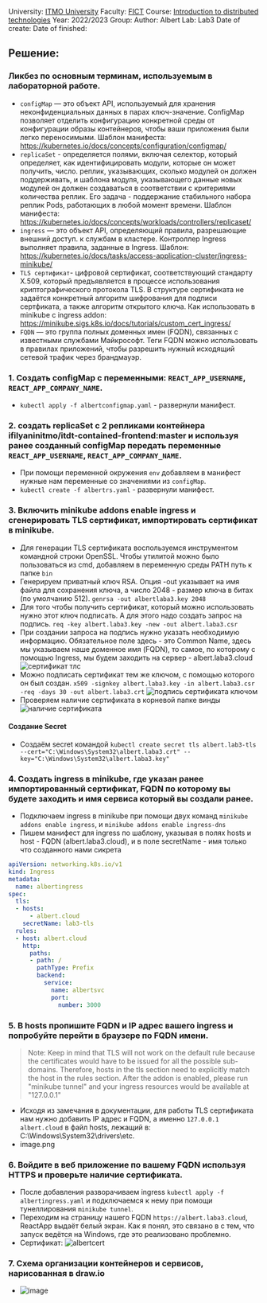 University: [ITMO University](https://itmo.ru/ru/)
Faculty: [FICT](https://fict.itmo.ru)
Course: [Introduction to distributed technologies](https://github.com/itmo-ict-faculty/introduction-to-distributed-technologies)
Year: 2022/2023
Group: 
Author: Albert
Lab: Lab3
Date of create: 
Date of finished: 
## Решение:
### Ликбез по основным терминам, используемым в лабораторной работе.
- `configMap` — это объект API, используемый для хранения неконфиденциальных данных в парах ключ-значение. 
ConfigMap позволяет отделить конфигурацию конкретной среды от конфигурации образы контейнеров, чтобы ваши приложения были легко переносимыми. Шаблон манифеста: https://kubernetes.io/docs/concepts/configuration/configmap/
- `replicaSet` - определяется полями, включая селектор, который определяет, как идентифицировать модули, которые он может получить, число. реплик, указывающих, сколько модулей он должен поддерживать, и шаблона модуля, указывающего данные новых модулей он должен создаваться в соответствии с критериями количества реплик. Его задача - поддержание стабильного набора реплик Pods, работающих в любой момент времени. Шаблон манифеста: https://kubernetes.io/docs/concepts/workloads/controllers/replicaset/
- `ingress` — это объект API, определяющий правила, разрешающие внешний доступ. к службам в кластере. Контроллер Ingress выполняет правила, заданные в Ingress. Шаблон: https://kubernetes.io/docs/tasks/access-application-cluster/ingress-minikube/
- `TLS сертификат`- цифровой сертификат, соответствующий стандарту X.509, который предъявляется в процессе использования криптографического протокола TLS. В структуре сертификата не задаётся конкретный алгоритм шифрования для подписи сертфиката, а также алгоритм открытого ключа. Как использовать в minikube с ingress addon: https://minikube.sigs.k8s.io/docs/tutorials/custom_cert_ingress/
- `FQDN`  — это группа полных доменных имен (FQDN), связанных с известными службами Майкрософт. Теги FQDN можно использовать в правилах приложений, чтобы разрешить нужный исходящий сетевой трафик через брандмауэр.
### 1. Создать configMap с переменными: `REACT_APP_USERNAME`, `REACT_APP_COMPANY_NAME`.
- `kubectl apply -f albertconfigmap.yaml` - развернули манифест.
### 2. создать replicaSet с 2 репликами контейнера ifilyaninitmo/itdt-contained-frontend:master и используя ранее созданный configMap передать переменные `REACT_APP_USERNAME`, `REACT_APP_COMPANY_NAME`.
- При помощи переменной окружения `env` добавляем в манифест нужные нам переменные со значениями из `configMap`.
- `kubectl create -f albertrs.yaml` - развернули манифест.
### 3. Включить minikube addons enable ingress и сгенерировать TLS сертификат, импортировать сертификат в minikube.
- Для генерации TLS сертификата воспользуемся инструментом командной строки OpenSSL. 
Чтобы утилитой можно было пользоваться из cmd, добавляем в переменную среды PATH путь к папке `bin`
- Генерируем приватный ключ RSA. Опция -out указывает на имя файла для сохранения ключа, а число 2048 - размер ключа в битах (по умолчанию 512).
`genrsa -out albertlaba3.key 2048`
- Для того чтобы получить сертификат, который можно использовать нужно этот ключ подписать. А для этого надо создать запрос на подпись.
`req -key albert.laba3.key -new -out albert.laba3.csr`
- При создании запроса на подпись нужно указать необходимую информацию. Обязательное поле здесь - это Common Name, здесь мы указываем наше доменное имя (FQDN), то самое, по которому с помощью Ingress, мы будем заходить на сервер - albert.laba3.cloud
![сертификат тлс](https://user-images.githubusercontent.com/121129118/209859427-445d184a-e69c-4e6e-ae6e-4268f82ad0ea.png)
- Можно подписать сертификат тем же ключом, с помощью которого он был создан.
`x509 -signkey albert.laba3.key -in albert.laba3.csr -req -days 30 -out albert.laba3.crt`
![подпись сертификата ключом](https://user-images.githubusercontent.com/121129118/209859388-dc910bcd-32a7-45a9-81dc-064547639a10.png)
- Проверяем наличие сертификата в корневой папке винды
![наличие сертификата](https://user-images.githubusercontent.com/121129118/209859958-a622d504-d06b-4137-b460-8fa25422d794.png)
#### Создание Secret
- Создаём secret командой `kubectl create secret tls albert.lab3-tls --cert="C:\Windows\System32\albert.laba3.crt" --key="C:\Windows\System32\albert.laba3.key"`
### 4. Создать ingress в minikube, где указан ранее импортированный сертификат, FQDN по которому вы будете заходить и имя сервиса который вы создали ранее.
- Подключаем ingress в minikube при помощи двух команд `minikube addons enable ingress`, и `minikube addons enable ingress-dns`
- Пишем манифест для ingress по шаблону, указывая в полях hosts и host - FQDN (albert.laba3.cloud), и в поле secretName - имя только что созданного нами сикрета
```yaml
apiVersion: networking.k8s.io/v1
kind: Ingress
metadata:
  name: albertingress
spec:
  tls:
  - hosts:
      - albert.cloud
    secretName: lab3-tls
  rules:
  - host: albert.cloud
    http:
      paths:
      - path: /
        pathType: Prefix
        backend:
          service:
            name: albertsvc
            port:
              number: 3000
```
### 5. В hosts пропишите FQDN и IP адрес вашего ingress и попробуйте перейти в браузере по FQDN имени.
>Note: Keep in mind that TLS will not work on the default rule because the certificates would have to be issued for all the possible sub-domains. Therefore, hosts in the tls section need to explicitly match the host in the rules section. After the addon is enabled, please run "minikube tunnel" and your ingress resources would be available at "127.0.0.1"
- Исходя из замечания в документации, для работы TLS сертификата нам нужно добавить IP адрес  и FQDN, а именно `127.0.0.1 albert.cloud` в файл hosts, лежащий в: C:\Windows\System32\drivers\etc.
- image.png
### 6. Войдите в веб приложение по вашему FQDN используя HTTPS и проверьте наличие сертификата.
- После добавления разворачиваем ingress `kubectl apply -f albertingress.yaml` и подключаемся к нему при помощи тунеллирования `minikube tunnel`.
- Переходим на страницу нашего FQDN `https://albert.laba3.cloud`, ReactApp выдаёт белый экран. Как я понял, это связано в с тем, что запуск ведётся на Windows, где это реализовано проблемно.
- Сертификат: ![albertcert](https://user-images.githubusercontent.com/121129118/209859326-3988397a-319d-403d-9021-f5c1f3eb2568.png)
### 7. Схема организации контейнеров и сервисов, нарисованная в draw.io
- ![image](https://user-images.githubusercontent.com/121129118/209955763-72dfc5b5-ccc4-486e-8135-918fee372539.png)
